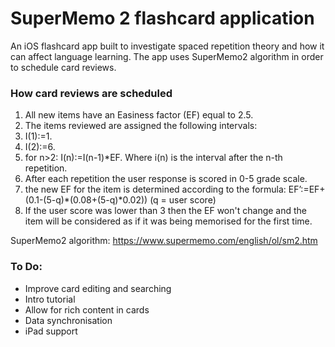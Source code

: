# SuperMemo 2 flashcard application
An iOS flashcard app built to investigate spaced repetition theory and how it can affect language learning. The app uses SuperMemo2 algorithm in order to schedule card reviews. 

### How card reviews are scheduled
1. All new items have an Easiness factor (EF) equal to 2.5.
2. The items reviewed are assigned the following intervals:
  1. I(1):=1. 
  2. I(2):=6.
  3. for n>2: I(n):=I(n-1)*EF. Where i(n) is the interval after the n-th repetition.
3. After each repetition the user response is scored in 0-5 grade scale.
4. the new EF for the item is determined according to the formula: EF’:=EF+(0.1-(5-q)*(0.08+(5-q)*0.02)) (q = user score)
5. If the user score was lower than 3 then the EF won't change and the item will be considered as if it was being memorised for the first
time. 

SuperMemo2 algorithm: https://www.supermemo.com/english/ol/sm2.htm

### To Do:
- Improve card editing and searching
- Intro tutorial
- Allow for rich content in cards
- Data synchronisation
- iPad support
